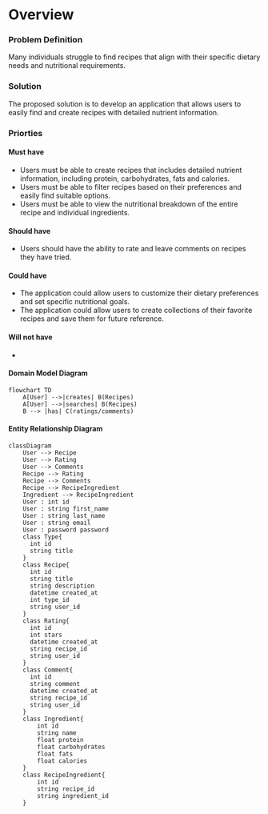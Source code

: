 # Overview

### Problem Definition

Many individuals struggle to find recipes that align with their specific dietary needs and nutritional requirements.

### Solution

The proposed solution is to develop an application that allows users to easily find and create recipes with detailed nutrient information.

### Priorties

#### Must have

- Users must be able to create recipes that includes detailed nutrient information, including protein, carbohydrates, fats and calories.
- Users must be able to filter recipes based on their preferences and easily find suitable options.
- Users must be able to view the nutritional breakdown of the entire recipe and individual ingredients.

#### Should have

- Users should have the ability to rate and leave comments on recipes they have tried.

#### Could have

- The application could allow users to customize their dietary preferences and set specific nutritional goals.
- The application could allow users to create collections of their favorite recipes and save them for future reference.

#### Will not have

-

#### Domain Model Diagram

```mermaid
flowchart TD
    A[User] -->|creates| B(Recipes)
    A[User] -->|searches| B(Recipes)
    B --> |has| C(ratings/comments)
```

#### Entity Relationship Diagram

```mermaid
classDiagram
    User --> Recipe
    User --> Rating
    User --> Comments
    Recipe --> Rating
    Recipe --> Comments
    Recipe --> RecipeIngredient
    Ingredient --> RecipeIngredient
    User : int id
    User : string first_name
    User : string last_name
    User : string email
    User : password password
    class Type{
      int id
      string title
    }
    class Recipe{
      int id
      string title
      string description
      datetime created_at
      int type_id
      string user_id
    }
    class Rating{
      int id
      int stars
      datetime created_at
      string recipe_id
      string user_id
    }
    class Comment{
      int id
      string comment
      datetime created_at
      string recipe_id
      string user_id
    }
    class Ingredient{
        int id
        string name
        float protein
        float carbohydrates
        float fats
        float calories
    }
    class RecipeIngredient{
        int id
        string recipe_id
        string ingredient_id
    }
```
